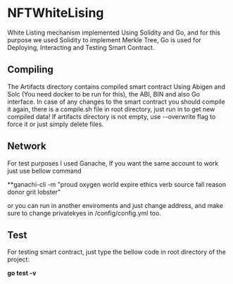 # NFTWhiteLising

White Listing mechanism implemented Using Solidity and Go, and for this purpose we used Solidity to implement Merkle Tree, Go is used for Deploying, Interacting and Testing Smart Contract.

## Compiling
The Artifacts directory contains compiled smart contract Using Abigen and Solc (You need docker to be run for this), the ABI, BIN and also Go interface. In case of any changes to the smart contract you should compile it again, there is a compile.sh file in root directory, just run in to get new compiled data! If artifacts directory is not empty, use --overwrite flag to force it or just simply delete files. 

## Network
For test purposes I used Ganache, If you want the same account to work just use bellow command

**ganachi-cli -m "proud oxygen world expire ethics verb source fall reason donor grit lobster"

or you can run in another enviroments and just change address, and make sure to change privatekyes in /config/config.yml too.

## Test
For testing smart contract, just type the bellow code in root directory of the project:

**go test -v**
